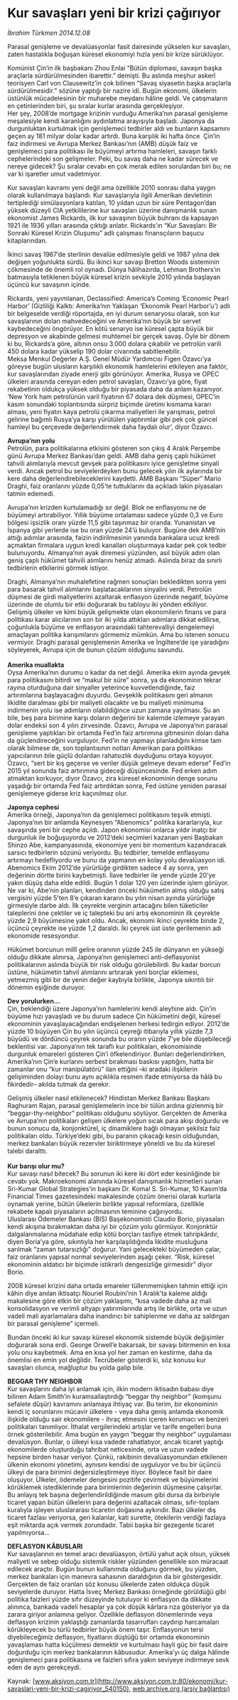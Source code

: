# Kur savaşları yeni bir krizi çağırıyor

*İbrahim Türkmen 2014.12.08*

<div class="pNewsDetailMainContent" itemprop="articleBody">
 <p>
  Parasal genişleme ve devalüasyonlar fasit dairesinde yükselen kur savaşları, zaten hastalıkla boğuşan küresel ekonomiyi hızla yeni bir krize sürüklüyor.
 </p>
 <p>
  Komünist Çin’in ilk başbakanı Zhou Enlai “Bütün diplomasi, savaşın başka araçlarla sürdürülmesinden ibarettir.” demişti. Bu aslında meşhur askerî teorisyen Carl von Clausewitz’in çok bilinen “Savaş siyasetin başka araçlarla sürdürülmesidir.” sözüne yaptığı bir nazire idi. Bugün ekonomi, ülkelerin üstünlük mücadelesinin bir muharebe meydanı hâline geldi. Ve çatışmaların en çetinlerinden biri, şu sıralar kurlar arasında gerçekleşiyor.
  <br/>
  Her şey, 2008’de mortgage krizinin vurduğu Amerika’nın parasal genişleme meşalesiyle kendi karanlığını aydınlatma arayışıyla başladı. Japonya da durgunluktan kurtulmak için genişlemeci tedbirler aldı ve bunların kapsamını geçen ay 181 milyar dolar kadar artırdı. Buna karşılık iki hafta önce  Çin’in faiz indirmesi ve Avrupa Merkez Bankası’nın (AMB) düşük faiz ve genişlemeci para politikası ile büyümeyi artırma hamleleri, savaşın farklı cephelerindeki son gelişmeler. Peki, bu savaş daha ne kadar sürecek ve nereye gidecek? Şu sıralar cevabı en çok merak edilen sorulardan biri bu; ne var ki işaretler umut vadetmiyor.
 </p>
 <p>
  Kur savaşları kavramı yeni değil ama özellikle 2010 sonrası daha yaygın olarak kullanılmaya başlandı. Kur savaşlarıyla ilgili Amerikan devletinin tertiplediği simülasyonlara katılan, 10 yıldan uzun bir süre Pentagon’dan yüksek düzeyli CIA yetkililerine kur savaşları üzerine danışmanlık sunan ekonomist James Rickards, ilk kur savaşının büyük buhranı da kapsayan 1921 ile 1936 yılları arasında çıktığı anlatır. Rickards’ın “Kur Savaşları: Bir Sonraki Küresel Krizin Oluşumu” adlı çalışması finansçıların başucu kitaplarından.
 </p>
 <p>
  İkinci savaş 1967’de sterlinin devalüe edilmesiyle geldi ve 1987 yılına dek değişen yoğunlukta sürdü. Bu ikinci kur savaşı Bretton Woods sisteminin çökmesinde de önemli rol oynadı. Dünya hâlihazırda, Lehman Brothers’ın batmasıyla tetiklenen büyük küresel krizin sevkiyle 2010 yılında başlayan üçüncü kur savaşının içinde.
 </p>
 <p>
  Rickards, yeni yayımlanan, Declassified: America’s Coming ‘Economic Pearl Harbor’ (Gizliliği Kalktı: Amerika’nın Yaklaşan ‘Ekonomik Pearl Harbor’u’) adlı bir belgeselde verdiği röportajda, en iyi durum senaryosu olarak, son kur savaşlarının doları mahvedeceğini ve Amerika’nın büyük bir servet kaybedeceğini öngörüyor. En kötü senaryo ise küresel çapta büyük bir depresyon ve akabinde gelmesi muhtemel bir gerçek savaş. Öyle bir dönem ki bu, Rickards’a göre, altının onsu 3.000 dolara çıkabilir ve petrolün varili 450 dolara kadar yükselip 190 dolar civarında sabitlenebilir.
  <br/>
  Meksa Menkul Değerler A.Ş. Genel Müdür Yardımcısı Figen Özavcı’ya göreyse bugün ulusların karşılıklı ekonomik hamlelerini etkileyen ana faktör, kur savaşlarından ziyade enerji gibi görünüyor. Amerika, Rusya ve OPEC ülkeleri arasında cereyan eden petrol savaşları, Özavcı’ya göre, fiyat rekabetinin oldukça yüksek olduğu bir piyasada daha da anlam kazanıyor. ‘New York ham petrolünün varil fiyatının 67 dolara dek düşmesi, OPEC’in kasım sonundaki toplantısında sürpriz biçimde üretimi kısmama kararı alması, yeni fiyatın kaya petrolü çıkarma maliyetleri ile yarışması, petrol gelirine bağımlı Rusya’ya karşı yürütülen yaptırımlar gibi pek çok güncel hamleyi bu çerçevede değerlendirmek daha faydalı olur’, diyor Özavcı.
 </p>
 <p>
  <strong>
   Avrupa’nın yolu
  </strong>
  <br/>
  Petrolün, para politikalarına etkisini gösteren son çıkış 4 Aralık Perşembe günü Avrupa Merkez Bankası’dan geldi. AMB daha geniş çaplı hükümet tahvili alımlarıyla mevcut gevşek para politikasını iyice genişletme sinyali verdi. Ancak petrol bu seviyelerdeyken bunu gelecek yılın ilk aylarında bir kere daha değerlendirebileceklerini kaydetti. AMB Başkanı “Süper” Mario Draghi, faiz oranlarını yüzde 0,05’te tuttuklarını da açıkladı lakin piyasaları tatmin edemedi.
 </p>
 <p>
  Avrupa’nın krizden kurtulamadığı sır değil. Blok ne enflasyonu ne de büyümeyi artırabiliyor. Yıllık büyüme ortalaması sadece yüzde 0,3 ve Euro bölgesi işsizlik oranı yüzde 11,5 gibi taşınmaz bir oranda. Yunanistan ve İspanya gibi yerlerde ise bu oran yüzde 24’ü buluyor. Bugüne dek AMB’nin attığı adımlar arasında, faizin indirilmesinin yanında bankalara ucuz kredi açmaktan firmalara uygun kredi kanalları oluşturmaya kadar pek çok tedbir bulunuyordu. Almanya’nın ayak diremesi yüzünden, asıl büyük adım olan geniş çaplı hükümet tahvili alımlarını henüz atmadı. Aslında biraz da sınırlı tedbirlerin etkilerini görmek istiyor.
 </p>
 <p>
  Draghi, Almanya’nın muhalefetine rağmen sonuçları bekledikten sonra yeni para basarak tahvil alımlarını başlatacaklarının sinyalini verdi. Petrolün düşmesi de girdi maliyetlerini azaltarak enflasyon üzerinde negatif, büyüme üzerinde de olumlu bir etki doğurarak bu tabloyu iki yönden etkiliyor.
  <br/>
  Gelişmiş ülkeler ve kimi büyük gelişmekte olan ekonomilerin finans ve para politikası karar alıcılarının son bir iki yılda attıkları adımlara dikkat edilirse, çoğunlukla büyüme ve enflasyon arasındaki tahterevalliyi dengelemeyi amaçlayan politika karışımlarını görmemiz mümkün. Ama bu istenen sonucu vermiyor. Draghi parasal genişlemenin Amerika ve İngiltere’de işe yaradığını söyleyerek, Avrupa için de bunun çözüm olduğunu savundu.
  <br/>
  <br/>
  <strong>
   Amerika muallakta
  </strong>
  <br/>
  Oysa Amerika’nın durumu o kadar da net değil. Amerika ekim ayında gevşek para politikasını bitirdi ve “makul bir süre” sonra, ya da ekonominin tekrar rayına oturduğuna dair sinyaller yeterince kuvvetlendiğinde, faiz artırımlarına başlayacağını duyurdu. Gevşeklik politikasını geri almanın likidite daralması gibi bir maliyeti olacaktır ve bu maliyeti minimuma indirmenin yolu ise adımların olabildiğince uzun zamana yayılması. Şu an bile, beş para birimine karşı doların değerini bir kalemde izlemeye yarayan dolar endeksi son 4 yılın zirvesinde. Özavcı, Avrupa ve Japonya’nın parasal genişleme yaptıkları bir ortamda Fed’in faiz artırımına gitmesinin doları daha da güçlendireceğini vurguluyor. Fed’in ne yapmayı planladığını kimse tam olarak bilmese de, son toplantısının notları Amerikan para politikası yapıcılarının bile güçlü dolardan rahatsızlık duyduğunu ortaya koyuyor. Özavcı, “sert bir kış geçerse ve veriler düşük gelmeye devam ederse” Fed’in 2015 yıl sonunda faiz artırımına gideceği düşüncesinde. Fed erken adım atmaktan korkuyor, diyor Özavcı, zira küresel ekonominin denge sorunu yaşadığı bir ortamda Fed faiz artırdıktan sonra, Fed üstüne yeniden parasal genişlemeye giderse kriz kaçınılmaz olur.
 </p>
 <p>
  <strong>
   Japonya cephesi
  </strong>
  <br/>
  Amerika örneği, Japonya’nın da genişlemeci politikasını teşvik etmişti. Japonya’nın bir anlamda Keynesyen “Abenomics” politika kararlarıyla, kur savaşında yeni bir cephe açıldı. Japon ekonomisi onlarca yıldır inatçı bir durgunluk ile boğuşuyordu ve 2012’deki seçimleri kazanan yeni Başbakan Shinzo Abe, kampanyasınıda, ekonomiye yeni bir momentum kazandıracak sarsıcı tedbirlerin sözünü veriyordu. Bu tedbirler, temelde enflasyonu artırmayı hedefliyordu ve bunu da yapmanın en kolay yolu devalüasyon idi. Abenomics Ekim 2012’de yürürlüğe girdikten sadece 4 ay sonra, yen değerinin dörtte birini kaybetmişti. İlave tedbirler ile yende yüzde 20’ye yakın düşüş daha elde edildi. Bugün 1 dolar 120 yen üzerinde işlem görüyor. Ne var ki, Abe’nin planları, kendinden önceki hükümetin almış olduğu satış vergisini yüzde 5’ten 8’e çıkaran kararın bu yılın nisan ayında yürürlüğe girmesiyle darbe aldı. İlk çeyrekte verginin artacağını bilen tüketiciler taleplerini öne çektiler ve iç talepteki bu ani artış ekonominin ilk çeyrekte yüzde 2,9 büyümesine yakıt oldu. Ancak, ekonomi ikinci çeyrekte binde 2, üçüncü çeyrekte ise yüzde 1,2 daraldı. İki çeyrek üst üste gerilemenin adı ekonomide resesyondur.
 </p>
 <p>
  Hükümet borcunun millî gelire oranının yüzde 245 ile dünyanın en yükseği olduğu dikkate alınırsa, Japonya’nın genişlemeci anti-deflasyonist politikalarının aslında büyük bir risk olduğu görülebilirdi. Bu kadar borcun üstüne, hükümetin tahvil alımlarını artırarak yeni borçlar eklemesi, yetmezmiş gibi bir de yenin değer kaybıyla birlikte, Japonya sıkıntılı bir dönemin eşiğinde duruyor.
 </p>
 <p>
  <strong>
   Dev yorulurken...
  </strong>
  <br/>
  Çin, beklendiği üzere Japonya’nın hamlelerini kendi aleyhine aldı. Çin’in büyüme hızı yavaşladı ve bu durum sadece Çin hükümetini değil, küresel ekonominin yavaşlayacağından endişelenen herkesi tedirgin ediyor. 2012’de yüzde 10 büyüyen Çin bu yılın üçüncü çeyreği itibarıyla yıllık yüzde 7,3 büyüdü ve dördüncü çeyrek sonunda bu oranın yüzde 7’ye bile düşebileceği beklentisi var. Japonya’nın tek taraflı kur politikaları, ekonomisinde durgunluk emareleri gösteren Çin’i öfkelendiriyor. Bunları değerlendirirken, Amerika’nın Çin’e kurlarını serbest bırakması baskısı yaptığını, hatta bir zamanlar onu “kur manipülatörü” ilan ettiğini –ki aradaki ilişkilerin gelişiminden dolayı bunu aynı açıklıkla resmen ifade etmiyorsa da hâlâ bu fikirdedir– akılda tutmak da gerekir.
 </p>
 <p>
  Gelişmiş ülkeler nasıl etkilenecek? Hindistan Merkez Bankası Başkanı Raghuram Rajan, parasal genişlemelerin ince bir tülün ardına gizlenmiş bir “beggar-thy-neighbor” politikası olduğunu söylüyor. Gerçekten de Amerika ve Avrupa’nın politikaları gelişen ülkelere yoğun sıcak para akışı doğurdu ve bunun sonucu da, konjonktürel, iç dinamiklere bağlı olmayan şekilsiz faiz politikaları oldu. Türkiye’deki gibi, bu paranın çıkacağı kesin olduğundan, merkez bankaları büyük rezervler biriktirmeye yöneldi ve bu da küresel talebi daralttı.
  <br/>
  <br/>
  <strong>
   Kur barışı olur mu?
  </strong>
  <br/>
  Kur savaşı nasıl bitecek? Bu sorunun iki kere iki dört eder kesinliğinde bir cevabı yok. Makroekonomi alanında küresel danışmanlık hizmetleri sunan Sri-Kumar Global Strategies’in başkanı Dr. Komal S. Sri-Kumar, 10 Kasım’da Financial Times gazetesindeki makalesinde çözüm önerisi olarak kurlarla oynamak yerine, bütün ülkelerin birlikte yapısal reformlara, özellikle rekabete kapalı piyasaların açılmasının teminine çağırıyordu.
  <br/>
  Uluslarası Ödemeler Bankası (BIS) Başekonomisti Claudio Borio, piyasaları kendi akışına bırakmaktan daha iyi bir çözüm yolu görmüyor. Konjonktür dalgalanmalarına müdahale edip kötü borçları tasfiye etmek tahripkârdır, diyen Boria’ya göre, sıkıntıyla her karşılaşıldığında likidite musluğuna sarılmak “zaman tutarsızlığı” doğurur. Yani gelecekteki büyümeden çalar, faiz oranlarını yapısal normal seviyelerinden aşağı çeker. “Risk, küresel ekonominin aldatıcı bir biçimde istikrarlı dengesizliğe girmesidir” diyor Borio.
 </p>
 <p>
  2008 küresel krizini daha ortada emareler tüllenmemişken tahmin ettiği için kâhin diye anılan iktisatçı Nouriel Roubini’nin 1 Aralık’ta kaleme aldığı makalesine göre etkin bir çözüm yaklaşımı, “kısa vadede daha az mali konsolidasyon ve verimli altyapı yatırımlarında artış ile birlikte, orta ve uzun vadeli mali ayarlamalara daha inandırıcı bir sahiplenme ve daha az saldırgan bir parasal genişleme” içermeli.
 </p>
 <p>
  Bundan önceki iki kur savaşı küresel ekonomik sistemde büyük değişimler doğurarak sona erdi. George Orwell’e bakarsak, bir savaşı bitirmenin en kısa yolu onu kaybetmek. Ama en kısa yol her zaman en kestirme, daha da önemlisi en emin yol değildir. Tecrübeler gösterdi ki, söz konusu kur savaşları olunca, mağluptur bu yolda galip bile.
 </p>
 <p>
  <strong>
   BEGGAR THY NEIGHBOR
  </strong>
  <br/>
  Kur savaşlarını daha iyi anlamak için, ilkin modern iktisadın babası diye bilinen Adam Smith’in kuramsallaştırdığı “beggar thy neighbor” (komşunu sefalete düşür) kavramını anlamaya ihtiyaç var. Bu terim, bir ekonominin kendi iç sorunlarını mücavir ülkelere - veya daha geniş anlamda ekonomik ilişkide olduğu sair ekonomilere - ihraç etmesini içeren korumacı ve benzeri politikaları tanımlıyor. İthalat vergilerindeki artışlar ve tarife engelleri buna örnek gösterilebilir. Ama bugün en yaygın “beggar thy neighbor” uygulaması devalüsyon. Bunlar, o ülkeyi kısa vadede rahatlatıyor, ancak ticaret yaptığı ekonomilerde oluşturduğu tahribat neticesinde, orta ve uzun vadede hepsine birden hasar veriyor. Çünkü, rakibinin devalüasyonundan etkilenen ülkenin ekonomi yönetimi, aynısını kendisi de uyguluyor ve bu bir üçüncü ülkeyi de para birimini değersizleştirmeye itiyor. Böylece fasit bir daire oluşuyor. Ülkeler, ödemeler dengesini pozitife çevirmek ve büyümelerini körüklemek istediklerinde para birimlerinin değerinin düşmesine çalışırlar. Bu anlayış tek başına değerlendirildiğinde masum gibi dursa da birbiriyle ticaret yapan bütün ülkelerin para değerini azaltacak olması, sıfır-toplam kuralıyla işleyen uluslararası ticaretin doğasına aykırıdır. Bazı ülkeler dış ticaret fazlası veriyorsa, geri kalanlar, kati surette, ötekilerin verdiği fazlaya eşit miktarda açık vermek zorundadır. Tabii başka bir gezegenle ticaret yapılmıyorsa…
 </p>
 <p>
  <strong>
   DEFLASYON KÂBUSLARI
  </strong>
  <br/>
  Kur savaşlarının en temel aracı devalüasyon, örtülü yahut açık olsun, yüksek maliyeti ve sebep olduğu sistemik riskler yüzünden genellikle son müracaat edilecek araçtır. Bugün bunun kullanımda olduğunu görmek, bu yüzden, merkez bankaları için manevra sahasının daraldığının da bir göstergesidir. Gerçekten de faiz oranları söz konusu ülkelerde zaten oldukça düşük seviyelerde duruyor. Hatta İsveç Merkez Bankası örneğinde görüldüğü gibi politika faizleri yüzde sıfır düzeyinde tutuluyor ki enflasyon da dikkate alınınca, bankada vadeli hesaplar ya çok düşük kârlara rıza gösteriyor ya da zarara giriyor anlamına geliyor. Özellikle deflasyon dönemlerinde veya deflasyon krizinin yaklaştığı zamanlarda tasarrufları caydırıp harcamaları körükleyecek bu türlü tedbirler büyük önem taşır. Enflasyonun tersi diyebileceğimiz deflasyon, fiyatların düştüğü bir ortamda ekonominin yavaşlaması hatta küçülmesi demektir ve kurtulması hayli güç bir fasit daire doğurduğu için merkez bankalarının kâbusudur. Amerika’yı üç dalga hâlinde genişlemeci para politikasına ve faizleri sıfıra yakın seviyeye indirmeye sevk eden de aynı gerekçeydi.
 </p>
</div>


Kaynak: [www.aksiyon.com.tr](http://www.aksiyon.com.tr:80/ekonomi/kur-savaslari-yeni-bir-krizi-cagiriyor_540150), [web.archive.org (arşiv bağlantısı)](http://web.archive.org/web/20150830022847/http://www.aksiyon.com.tr:80/ekonomi/kur-savaslari-yeni-bir-krizi-cagiriyor_540150)
